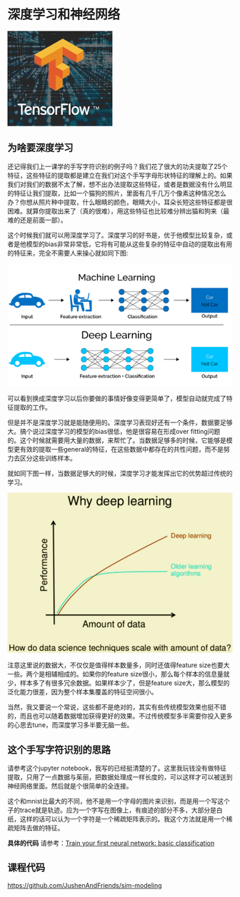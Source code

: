 # 深度学习和神经网络


<!-- keywords:分类;机器学习;讲义;深度学习;Matlab;Python;TensorFlow; -->
<!-- description:这里我们把刚刚讲的一个传统学习的例子用深度学习重新做了一遍，大家可以更加清楚的认识到深度学习和传统机器学习的区别。同时也可以学到如何简单的用python+tensorflow keras做一个简单的深度学习的应用。 -->
<!-- coverimage:![cover](2020-04-12-10-43-22.png) -->

![](2020-04-12-10-43-22.png)

## 为啥要深度学习

还记得我们上一课学的手写字符识别的例子吗？我们花了很大的功夫提取了25个特征，这些特征的提取都是建立在我们对这个手写字母形状特征的理解上的。如果我们对我们的数据不太了解，想不出办法提取这些特征，或者是数据没有什么明显的特征让我们提取，比如一个猫狗的照片，里面有几千几万个像素这种情况怎么办？你想从照片种中提取，什么眼睛的颜色，眼睛大小，耳朵长短这些特征都是很困难。就算你提取出来了（真的很难），用这些特征也比较难分辨出猫和狗来（最难的还是前面一部）。

这个时候我们就可以用深度学习了。深度学习的好书是，优于他模型比较复杂，或者是他模型的bias非常非常低，它将有可能从这些复杂的特征中自动的提取出有用的特征来，完全不需要人来操心就如同下图:

![](2020-04-03-23-19-12.png)

可以看到换成深度学习以后你要做的事情好像变得更简单了，模型自动就完成了特征提取的工作。

但是并不是深度学习就是能随便用的。深度学习表现好还有一个条件，数据要足够大。搞个说过深度学习的模型的bias很低，他是很容易在形成over fitting问题的。这个时候就需要用大量的数据，来帮忙了。当数据足够多的时候，它能够是模型更有效的提取一些general的特征，在这些数据中都存在的共性问题，而不是努力去区分这些训练样本。

就如同下图一样，当数据足够大的时候，深度学习才能发挥出它的优势超过传统的学习。

![](2020-04-03-23-18-55.png)

注意这里说的数据大，不仅仅是值得样本数量多，同时还值得feature size也要大一些。两个是相辅相成的。如果你的feature size很小，那么每个样本的信息量就少，样本多了有很多冗余数据。如果样本少了，但是feature size大，那么模型的泛化能力很差，因为整个样本集覆盖的特征空间很小。

当然，我又要说一个常说，这些都不是绝对的，其实有些传统模型效果也挺不错的，而且也可以随着数据增加获得更好的效果。不过传统模型多半需要你投入更多的心思去tune，而深度学习多半要无脑一些。

## 这个手写字符识别的思路

请参考这个jupyter notebook，我写的已经挺清楚的了。这里我玩钱没有做特征提取，只用了一点数据与茱丽，把数据处理成一样长度的，可以这样才可以被送到神经网络里面。然后就是个很简单的全连接。

这个和mnist比最大的不同，他不是用一个字母的图片来识别，而是用一个写这个子的trace就是轨迹。应为一个字写在图像上，有痕迹的部分不多，大部分是白纸，这样的话可以认为一个字符是一个稀疏矩阵表示的。我这个方法就是用一个稀疏矩阵去做的特征。

**具体的代码** 请参考：[Train your first neural network: basic classification](https://www.limfx.pro/ReadArticle/314/train-your-first-neural-network-basic-classification)

## 课程代码

https://github.com/JushenAndFriends/sim-modeling


